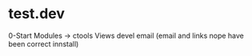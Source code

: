 # test.dev
0-Start Modules -> ctools Views devel email (email and links nope have been correct innstall)
